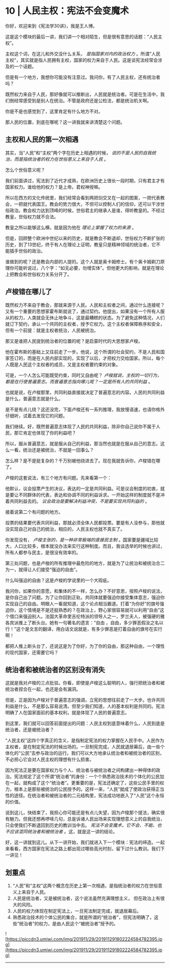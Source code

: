 # 10 | 人民主权：宪法不会变魔术

你好，欢迎来到《宪法学30讲》，我是王人博。

这是这个模块的最后一讲，我们讲一个相对陌生，但是很有意思的话题：“人民主权”。

主权这个词，在这儿和外交没什么关系， *是指国家对内的政治权力* 。所谓“人民主权”，其实就是指人民拥有主权，国家的权力来自于人民。这是谈宪法经常会涉及的一个话题。

但是有一个地方，我想你可能没有注意过。我问你，有了人民主权，还有统治者吗？

既然权力来自于人民，那好像就可以推断出，人民就是统治者。可是在生活中，我们倒经常感受到是别人在统治。不管是政府还是公检法，都是统治机关啊。

你是不是也感觉到了，这里肯定有什么地方不对。

那人民的位置，到底在哪呢？这一讲我就来讲清楚这个问题。

## 主权和人民的第一次相遇

其实，当“人民”和“主权”两个字在历史上相遇的时候， *说的不是人民的自我统治，而是指统治者的权力在世俗意义上来自于人民* 。

怎么个世俗意义呢？

我们前面讲过，宪法到了近代才成熟，在欧洲历史上很长一段时期，只有君主才有国家权力。谁给他的权力？是上帝。君权神授嘛。

所以在西方的文化传统里，我们经常会看到两把剑交叉在一起的图案，一把代表教会，一把就代表国王。教会的势力很大，不但可以控制人们的信仰，还可以干涉世俗政治。教会权力达到顶峰的时候，世俗君主的继承人是谁，得听教皇的。不经过教皇，世俗权力就不合法。

教皇之所以能够这么横，就是因为他在 *理论上掌握了权力的来源* 。

但是，回顾整个欧洲中世纪以来的历史，就是教会不断退却，世俗权力不断扩张的历史，到了13世纪，终于有人在理论上证明，教皇只是精神领域的统治者，它不能插手世俗的政治。

谁做到的呢？还是教会内部的人提的。这个人就是奥卡姆修士。有个奥卡姆剃刀原理你可能听说过，八个字：“如无必要，勿增实体”。但他更大的影响，就是在理论上把教会和世俗权力关系分开了。

## 卢梭错在哪儿了

既然权力不来自于教会，那就来源于人民。人民和主权者之间，通过什么连接呢？又有一个重要的思想家霍布斯就说了，通过契约。他提出，如果没有一个所有人服从的权力，人类就会无休止地争斗，这是最糟糕的状态。为了避免这种情况，人们就订下契约，承认一个共同的主权者，授予它权力。这个主权者保障秩序和安全，但有一个前提：就是主权者统治，人民被统治。

那又是谁把人民提到统治者的位置的呢？是启蒙时代的大思想家卢梭。

他在霍布斯的基础上又往前走了一步。他说，这个所谓的社会契约，不是人民和国家签订的，而是在人民内部实现的，实现了以后，才把权力交给国家。所以，每个人既是人民这个主权者的成员，又是主权者要约束的对象。

可是，一个人怎么可能既受约束，同时又自由呢？ *卢梭就说，主权的一切行为，都是在行使普遍意志。而普遍意志指向哪儿呢？一定是所有人的共同利益* 。

也就是说，在卢梭那里，共同利益直接就决定了普遍意志的内容。人民的共同利益是什么，普遍意志就是什么。

是不是有点儿绕？这还没完，下面卢梭还有一系列推理，我放慢语速，也请你格外仔细听，试着去发现它的问题。

我们继续。好，既然普遍意志体现了人民的共同利益，除非你自己说你不属于人民，那它肯定也体现了你的利益吧？

所以，服从普遍意志，就是服从自己的利益，那当然也就是在服从自己的意志。这么一看，统治还是被统治，不就是一回事么？

怎么样？是不是挺复杂的？千万别被他绕进去了。现在我就告诉你，卢梭错在哪了。

卢梭的这套说法，有三个地方有问题。先来看第一个：

他默认，议会投票产生的决议，表达的一定是共同利益。可是议会制度的初衷，就是要让不同群体的代表，表达和协调不同的利益诉求。一开始这样的制度就不是冲着共同利益去的。 *议会政治是要解决利益冲突，不是要实现共同利益的* 。

接着说第二个有问题的地方。

投票的结果要代表共同利益，那就必须全体人民都投票。要是有人没参与，那他就没实现自己对自己的统治，相应的，人民主权也就不真实了。

你发现没有， *卢梭主张的，是一种非常极端的直接民主制* 。国家要是疆域比较大，人口比较多，根本就没办法来实行这种制度。而且，我谈选举的时候也讲过，所有人都参与民主，是很没有效率的。

第三处问题，也是卢梭的所有推理中最危险的地方，就是为了让统治和被统治合二为一，就得让人们接受“强迫的自由”。

什么叫强迫的自由？这是卢梭的学说里的一个大瑕疵。

我问你，如果你的意愿，和集体的不一样，怎么办？不好意思，按照卢梭的说法，是你自己出了问题。为了让你回到正轨，共同体就要强迫你接受集体意志，强迫你实现自己的自由。明眼人一看就知道，这个论点相当霸道。打着“为你好”的旗号强迫你，这个情境是不是还挺熟悉的？在政治上，野心家很容易就可以利用“自由”这个借口来强迫别人。法国大革命里吉伦特派的领导人之一，罗兰夫人，被强硬的雅各宾派推上了断头台。她有一句著名的遗言：“自由 ，自由，多少罪恶假汝之名以行！”这个是文言的翻译，用白话文说就是，有多少罪恶是打着自由的旗号在实行啊！

都把人推上断头台了，还说这是为了你好，为了你的自由，那这种自由，一个理性的现代国家，还需要它吗？

## 统治者和被统治者的区别没有消失

这就是我对卢梭的三点批驳。你看，即使是卢梭这么聪明的人，强行把统治者和被统治者捏合在一起，也还是会有漏洞。

但是，正是因为卢梭对于普遍意志的强调，立宪的思想往前走了一大步。也许共同利益是什么，不是那么容易说清。但至少我们知道，人的基本权利是共同的。宪法明确了人在国家面前的基本权利，就是体现了人民的普遍意志。

到这里，我们就可以回答前面提出的问题：人民主权到底意味着什么，人民到底是统治者，还是被统治者？

“人民主权”这四个字真正的含义，是指制定宪法的权力掌握在人民手中。人民作为主权者，是在制定宪法的时候出场的。一旦制宪完成，人民就退居幕后，由一些个体化的“公民”去参与政治的运行。我们可以大方地承认统治者和被统治者的区别，不必担心它会对人民主权的理想有什么损害。

因为宪法正是要在国家权力与个人、统治者与被统治者之间构建出一种得体的政治。宪法规定了这个所谓“统治者”的身份：一个个熟悉政治技术的个体化的公民加在一起，就构成了这个“统治者”。更重要的是，宪法还确定了，这些公民手里的权力，根本上是那些被统治的公民授予的。这样一来，“人民”就成了使政治获得正当性的途径。在统治者和被统治者的二元结构里，宪法成功地嵌入了“人民”这个永恒的价值。

说到这儿，快结束了，我担心你可能还是有点儿失望，因为卢梭那个提法，确实很有魅力。但我还想再啰嗦几句，总是诉诸人民出场来实现理想意义上的自我统治，只会使我们不断退回到历史的教训当中去。 *宪法不会变魔术，它不会、不能、也不应该混同统治者和被统治者* 。这，就是这一讲的结论。

好，这一讲就到这儿。从下一讲开始，我们就进入下一个模块：宪法的缔造。一起来看看，西方国家在宪法之路上都出现过哪些高光时刻，留下过什么教训。我们下一讲见！

## 划重点

1.	“人民”和“主权”这两个概念在历史上第一次相遇，是指统治者的权力在世俗意义上来自于人民。
2.	人民是统治者，又是被统治者，这个说法虽然充满理想主义， 但在政治上有很大的风险。
3.	人民的权力体现在制定宪法上，一旦宪法制定完成，就退居幕后。
4.	熟悉政治技术的个体公民的集合，就是所谓的“统治者”，但宪法明确了，这些“统治者”的权力，是由人民这个“被统治者”授予的。


![https://piccdn3.umiwi.com/img/201911/29/201911291802224584782395.jpg](https://piccdn3.umiwi.com/img/201911/29/201911291802224584782395.jpg)

---
